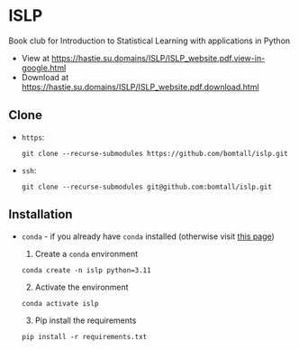 # ISLP

Book club for Introduction to Statistical Learning with applications in Python

- View at https://hastie.su.domains/ISLP/ISLP_website.pdf.view-in-google.html
- Download at https://hastie.su.domains/ISLP/ISLP_website.pdf.download.html

## Clone
- `https`:
  ```shell
  git clone --recurse-submodules https://github.com/bomtall/islp.git
  ```
  
- `ssh`:
  ```shell
  git clone --recurse-submodules git@github.com:bomtall/islp.git
  ```

## Installation
- `conda` - if you already have `conda` installed (otherwise visit [this page](https://docs.conda.io/projects/miniconda/en/latest/miniconda-install.html))

  1. Create a `conda` environment
  ```
  conda create -n islp python=3.11
  ```
  2. Activate the environment
  ```
  conda activate islp
  ```
  3. Pip install the requirements
  ```
  pip install -r requirements.txt
  ```
  
